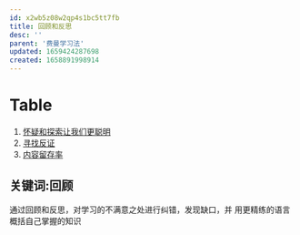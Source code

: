 ```yaml
---
id: x2wb5z08w2qp4s1bc5tt7fb
title: 回顾和反思
desc: ''
parent: '费曼学习法'
updated: 1659424287698
created: 1658891998914
---
```

# Table
1. [怀疑和探索让我们更聪明](费曼学习法.回顾和反思.怀疑和探索让我们更聪明.md)
2. [寻找反证](费曼学习法.回顾和反思.寻找反证.md)
3. [内容留存率](费曼学习法.回顾和反思.内容留存率.md)

## 关键词:回顾
通过回顾和反思，对学习的不满意之处进行纠错，发现缺口，并 用更精练的语言概括自己掌握的知识
